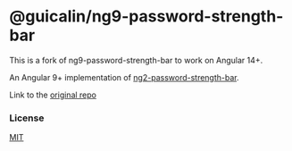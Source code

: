 # @guicalin/ng9-password-strength-bar

This is a fork of ng9-password-strength-bar to work on Angular 14+. 

An Angular 9+ implementation of [ng2-password-strength-bar](https://www.npmjs.com/package/ng2-password-strength-bar).

Link to the [original repo](https://github.com/rnadler/ng9-password-strength-bar)

### License

[MIT](https://tldrlegal.com/license/mit-license)

